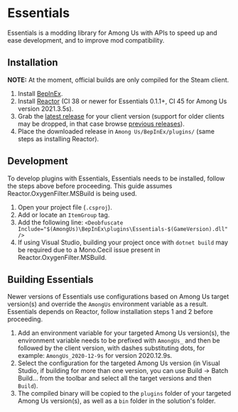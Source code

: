 # Essentials
Essentials is a modding library for Among Us with APIs to speed up and ease development, and to improve mod compatibility.

## Installation
**NOTE:** At the moment, official builds are only compiled for the Steam client.
1. Install [BepInEx](https://docs.reactor.gg/docs/basic/install_bepinex).
2. Install [Reactor](https://docs.reactor.gg/docs/basic/install_reactor) (CI 38 or newer for Essentials 0.1.1+, CI 45 for Among Us version 2021.3.5s).
3. Grab the [latest release](https://github.com/DorCoMaNdO/Reactor-Essentials/releases/latest) for your client version (support for older clients may be dropped, in that case browse [previous releases](https://github.com/DorCoMaNdO/Reactor-Essentials/releases)).
4. Place the downloaded release in `Among Us/BepInEx/plugins/` (same steps as installing Reactor).

## Development
To develop plugins with Essentials, Essentials needs to be installed, follow the steps above before proceeding.
This guide assumes Reactor.OxygenFilter.MSBuild is being used.
1. Open your project file (`.csproj`).
2. Add or locate an `ItemGroup` tag.
3. Add the following line: `<Deobfuscate Include="$(AmongUs)\BepInEx\plugins\Essentials-$(GameVersion).dll" />`
4. If using Visual Studio, building your project once with `dotnet build` may be required due to a Mono.Cecil issue present in Reactor.OxygenFilter.MSBuild.

## Building Essentials
Newer versions of Essentials use configurations based on Among Us target version(s) and override the `AmongUs` environment variable as a result.
Essentials depends on Reactor, follow installation steps 1 and 2 before proceeding.
1. Add an environment variable for your targeted Among Us version(s), the environment variable needs to be prefixed with `AmongUs_` and then be followed by the client version, with dashes substituting dots, for example: `AmongUs_2020-12-9s` for version 2020.12.9s.
2. Select the configuration for the targeted Among Us version (in Visual Studio, if building for more than one version, you can use Build -> Batch Build... from the toolbar and select all the target versions and then `Build`).
3. The compiled binary will be copied to the `plugins` folder of your targeted Among Us version(s), as well as a `bin` folder in the solution's folder.